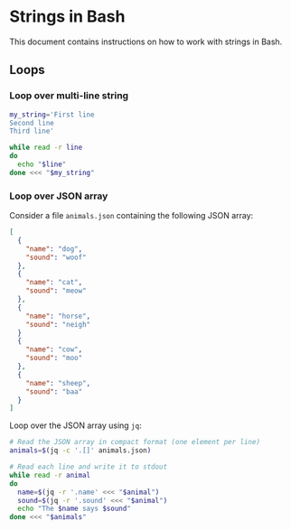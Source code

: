 # Strings in Bash

This document contains instructions on how to work with strings in Bash.

## Loops

### Loop over multi-line string

```bash
my_string='First line
Second line
Third line'

while read -r line
do
  echo "$line"
done <<< "$my_string"
```

### Loop over JSON array

Consider a file `animals.json` containing the following JSON array:

```json
[
  {
    "name": "dog",
    "sound": "woof"
  },
  {
    "name": "cat",
    "sound": "meow"
  },
  {
    "name": "horse",
    "sound": "neigh"
  }
  {
    "name": "cow",
    "sound": "moo"
  },
  {
    "name": "sheep",
    "sound": "baa"
  }
]
```

Loop over the JSON array using `jq`:

```bash
# Read the JSON array in compact format (one element per line)
animals=$(jq -c '.[]' animals.json)

# Read each line and write it to stdout
while read -r animal
do
  name=$(jq -r '.name' <<< "$animal")
  sound=$(jq -r '.sound' <<< "$animal")
  echo "The $name says $sound"
done <<< "$animals"
```

